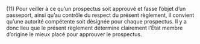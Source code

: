 (11) Pour veiller à ce qu’un prospectus soit approuvé et fasse l’objet d’un passeport, ainsi qu’au contrôle du respect du présent règlement, il convient qu’une autorité compétente soit désignée pour chaque prospectus. Il y a donc lieu que le présent règlement détermine clairement l’État membre d’origine le mieux placé pour approuver le prospectus.